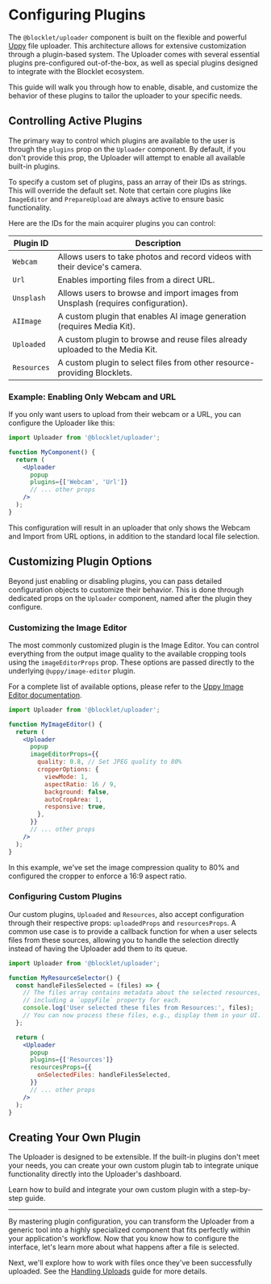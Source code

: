 # Configuring Plugins

The `@blocklet/uploader` component is built on the flexible and powerful [Uppy](https://uppy.io/) file uploader. This architecture allows for extensive customization through a plugin-based system. The Uploader comes with several essential plugins pre-configured out-of-the-box, as well as special plugins designed to integrate with the Blocklet ecosystem.

This guide will walk you through how to enable, disable, and customize the behavior of these plugins to tailor the uploader to your specific needs.

## Controlling Active Plugins

The primary way to control which plugins are available to the user is through the `plugins` prop on the `Uploader` component. By default, if you don't provide this prop, the Uploader will attempt to enable all available built-in plugins.

To specify a custom set of plugins, pass an array of their IDs as strings. This will override the default set. Note that certain core plugins like `ImageEditor` and `PrepareUpload` are always active to ensure basic functionality.

Here are the IDs for the main acquirer plugins you can control:

| Plugin ID | Description |
|---|---|
| `Webcam` | Allows users to take photos and record videos with their device's camera. |
| `Url` | Enables importing files from a direct URL. |
| `Unsplash` | Allows users to browse and import images from Unsplash (requires configuration). |
| `AIImage` | A custom plugin that enables AI image generation (requires Media Kit). |
| `Uploaded` | A custom plugin to browse and reuse files already uploaded to the Media Kit. |
| `Resources` | A custom plugin to select files from other resource-providing Blocklets. |


### Example: Enabling Only Webcam and URL

If you only want users to upload from their webcam or a URL, you can configure the Uploader like this:

```jsx Uploader with specific plugins icon=logos:react
import Uploader from '@blocklet/uploader';

function MyComponent() {
  return (
    <Uploader
      popup
      plugins={['Webcam', 'Url']}
      // ... other props
    />
  );
}
```

This configuration will result in an uploader that only shows the Webcam and Import from URL options, in addition to the standard local file selection.

## Customizing Plugin Options

Beyond just enabling or disabling plugins, you can pass detailed configuration objects to customize their behavior. This is done through dedicated props on the `Uploader` component, named after the plugin they configure.

### Customizing the Image Editor

The most commonly customized plugin is the Image Editor. You can control everything from the output image quality to the available cropping tools using the `imageEditorProps` prop. These options are passed directly to the underlying `@uppy/image-editor` plugin.

For a complete list of available options, please refer to the [Uppy Image Editor documentation](https://uppy.io/docs/image-editor/#options).

```jsx Customizing Image Editor icon=logos:react
import Uploader from '@blocklet/uploader';

function MyImageEditor() {
  return (
    <Uploader
      popup
      imageEditorProps={{
        quality: 0.8, // Set JPEG quality to 80%
        cropperOptions: {
          viewMode: 1,
          aspectRatio: 16 / 9,
          background: false,
          autoCropArea: 1,
          responsive: true,
        },
      }}
      // ... other props
    />
  );
}
```

In this example, we've set the image compression quality to 80% and configured the cropper to enforce a 16:9 aspect ratio.

### Configuring Custom Plugins

Our custom plugins, `Uploaded` and `Resources`, also accept configuration through their respective props: `uploadedProps` and `resourcesProps`. A common use case is to provide a callback function for when a user selects files from these sources, allowing you to handle the selection directly instead of having the Uploader add them to its queue.

```jsx Handling selection from Resources plugin icon=logos:react
import Uploader from '@blocklet/uploader';

function MyResourceSelector() {
  const handleFilesSelected = (files) => {
    // The files array contains metadata about the selected resources,
    // including a `uppyFile` property for each.
    console.log('User selected these files from Resources:', files);
    // You can now process these files, e.g., display them in your UI.
  };

  return (
    <Uploader
      popup
      plugins={['Resources']}
      resourcesProps={{
        onSelectedFiles: handleFilesSelected,
      }}
      // ... other props
    />
  );
}
```

## Creating Your Own Plugin

The Uploader is designed to be extensible. If the built-in plugins don't meet your needs, you can create your own custom plugin tab to integrate unique functionality directly into the Uploader's dashboard.

<x-card data-title="Creating a Custom Plugin" data-icon="lucide:puzzle-piece" data-href="/guides/custom-plugin" data-cta="Read The Guide">
  Learn how to build and integrate your own custom plugin with a step-by-step guide.
</x-card>

---

By mastering plugin configuration, you can transform the Uploader from a generic tool into a highly specialized component that fits perfectly within your application's workflow. Now that you know how to configure the interface, let's learn more about what happens after a file is selected.

Next, we'll explore how to work with files once they've been successfully uploaded. See the [Handling Uploads](./guides-handling-uploads.md) guide for more details.